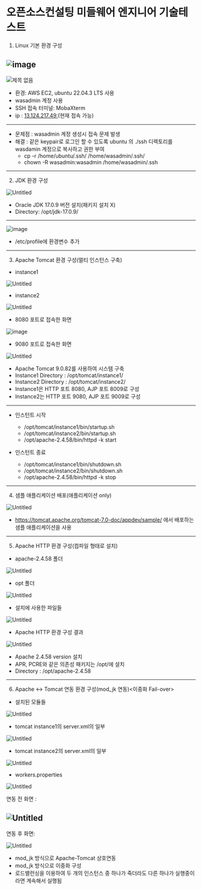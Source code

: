 # 오픈소스컨설팅 미들웨어 엔지니어 기술테스트

1. Linux 기본 환경 구성
   
![image](https://github.com/dsjk3172/Open-Source-Consulting/assets/49221672/a93150c0-d4ef-4f18-85f7-a9013fe8acaf)
-----

![제목 없음](https://skylee22.notion.site/image/https%3A%2F%2Fprod-files-secure.s3.us-west-2.amazonaws.com%2F16110c6b-1cea-4e64-8902-8ea5643d5ee1%2F43bfc1cc-6660-4007-8a8c-32d94dfeec3f%2FUntitled.png?table=block&id=9c211ec0-9d0a-492e-a029-b0d7110475b3&spaceId=16110c6b-1cea-4e64-8902-8ea5643d5ee1&width=1910&userId=&cache=v2)
    
- 환경: AWS EC2, ubuntu 22.04.3 LTS 사용
- wasadmin 계정 사용
- SSH 접속 터미널: MobaXterm
- ip : [13.124.217.49:](http://13.124.217.49/)(현재 접속 가능)
-----

- 문제점 : wasadmin 계정 생성시 접속 문제 발생
- 해결 : 같은 keypair로 로그인 할 수 있도록 ubuntu 의 ./ssh 디렉토리를 wasdamin 계정으로 복사하고 권한 부여
    - cp -r /home/ubuntu/.ssh/  /home/wasadmin/.ssh/   
    - chown -R wasadmin:wasadmin /home/wasadmin/.ssh   
-----

2. JDK 환경 구성

![Untitled](https://skylee22.notion.site/image/https%3A%2F%2Fprod-files-secure.s3.us-west-2.amazonaws.com%2F16110c6b-1cea-4e64-8902-8ea5643d5ee1%2F756ec067-c75b-4109-801f-9394871f99f9%2FUntitled.png?table=block&id=ceee6651-a153-44d2-836f-e6244eb625f6&spaceId=16110c6b-1cea-4e64-8902-8ea5643d5ee1&width=1740&userId=&cache=v2)

- Oracle JDK 17.0.9 버전 설치(패키지 설치 X)
- Directory: /opt/jdk-17.0.9/
-----
![image](https://github.com/dsjk3172/Open-Source-Consulting/assets/49221672/162dd3cd-fb9e-4f29-85a0-c24c82f83307)
   
- /etc/profile에 환경변수 추가
-----


3. Apache Tomcat 환경 구성(멀티 인스턴스 구축)
- instance1

![Untitled](https://skylee22.notion.site/image/https%3A%2F%2Fprod-files-secure.s3.us-west-2.amazonaws.com%2F16110c6b-1cea-4e64-8902-8ea5643d5ee1%2F7a742d50-e6d9-4405-bf74-9f46e6aa5abe%2FUntitled.png?table=block&id=bd2e90d3-af75-46dd-a0e4-7b85946d4a8e&spaceId=16110c6b-1cea-4e64-8902-8ea5643d5ee1&width=2000&userId=&cache=v2)

- instance2

![Untitled](https://skylee22.notion.site/image/https%3A%2F%2Fprod-files-secure.s3.us-west-2.amazonaws.com%2F16110c6b-1cea-4e64-8902-8ea5643d5ee1%2F331f73c5-b277-4ac4-9457-e8539c9eb2a1%2FUntitled.png?table=block&id=c3ab33e1-317c-44de-b16a-efbbb64f881e&spaceId=16110c6b-1cea-4e64-8902-8ea5643d5ee1&width=2000&userId=&cache=v2)

- 8080 포트로 접속한 화면

![image](https://github.com/dsjk3172/Open-Source-Consulting/assets/49221672/43f1e40d-3e51-4ff9-8a2a-52fcb50a1323)

- 9080 포트로 접속한 화면

![Untitled](https://skylee22.notion.site/image/https%3A%2F%2Fprod-files-secure.s3.us-west-2.amazonaws.com%2F16110c6b-1cea-4e64-8902-8ea5643d5ee1%2F94e12ae9-d5fd-4fc4-ab4f-1c6364e028c3%2FUntitled.png?table=block&id=62e40559-750b-48c3-a341-45aba229c9d2&spaceId=16110c6b-1cea-4e64-8902-8ea5643d5ee1&width=2000&userId=&cache=v2)

- Apache Tomcat 9.0.82를 사용하여 시스템 구축
- Instance1 Directory : /opt/tomcat/instance1/
- Instance2 Directory : /opt/tomcat/instance2/
- Instance1은 HTTP 포트 8080, AJP 포트 8009로 구성
- Instance2는 HTTP 포트 9080, AJP 포트 9009로 구성
-----

- 인스턴트 시작
    - /opt/tomcat/instance1/bin/startup.sh
    - /opt/tomcat/instance2/bin/startup.sh
    - /opt/apache-2.4.58/bin/httpd -k start

- 인스턴트 종료
    - /opt/tomcat/instance1/bin/shutdown.sh
    - /opt/tomcat/instance2/bin/shutdown.sh
    - /opt/apache-2.4.58/bin/httpd -k stop
-----

4. 샘플 애플리케이션 배포(애플리케이션 only)

![Untitled](https://skylee22.notion.site/image/https%3A%2F%2Fprod-files-secure.s3.us-west-2.amazonaws.com%2F16110c6b-1cea-4e64-8902-8ea5643d5ee1%2F86d1edca-7741-46d2-adad-42b24861154d%2FUntitled.png?table=block&id=d238b6db-d1ff-44a9-9c4e-6f4a4e6116c6&spaceId=16110c6b-1cea-4e64-8902-8ea5643d5ee1&width=2000&userId=&cache=v2)

- https://tomcat.apache.org/tomcat-7.0-doc/appdev/sample/ 에서 배포하는 샘플 애플리케이션을 사용
-----

5. Apache HTTP 환경 구성(컴파일 형태로 설치)
- apache-2.4.58 폴더

![Untitled](https://skylee22.notion.site/image/https%3A%2F%2Fprod-files-secure.s3.us-west-2.amazonaws.com%2F16110c6b-1cea-4e64-8902-8ea5643d5ee1%2F46aa6b43-5450-4ae4-8134-ba9b6ccf9015%2FUntitled.png?table=block&id=deff3fa2-2401-48a5-a8e3-2afcc7095084&spaceId=16110c6b-1cea-4e64-8902-8ea5643d5ee1&width=1950&userId=&cache=v2)

- opt 폴더

![Untitled](https://skylee22.notion.site/image/https%3A%2F%2Fprod-files-secure.s3.us-west-2.amazonaws.com%2F16110c6b-1cea-4e64-8902-8ea5643d5ee1%2F6dcf6cb3-5f94-4d45-93e0-6a4e2d2309d1%2FUntitled.png?table=block&id=57bab663-b487-45ad-88fe-548711132c6f&spaceId=16110c6b-1cea-4e64-8902-8ea5643d5ee1&width=270&userId=&cache=v2)

- 설치에 사용한 파일들

![Untitled](https://skylee22.notion.site/image/https%3A%2F%2Fprod-files-secure.s3.us-west-2.amazonaws.com%2F16110c6b-1cea-4e64-8902-8ea5643d5ee1%2F29ed0736-6ef6-4554-a2f3-96b24d93e175%2FUntitled.png?table=block&id=bd7c2942-b00c-4266-8597-f1912c614aba&spaceId=16110c6b-1cea-4e64-8902-8ea5643d5ee1&width=310&userId=&cache=v2)

- Apache HTTP 환경 구성 결과

![Untitled](https://skylee22.notion.site/image/https%3A%2F%2Fprod-files-secure.s3.us-west-2.amazonaws.com%2F16110c6b-1cea-4e64-8902-8ea5643d5ee1%2Fc899af29-8915-45ed-88c7-c7f6f4141a38%2FUntitled.png?table=block&id=48fe848a-5d4d-43da-8e13-71d0f97bf6b2&spaceId=16110c6b-1cea-4e64-8902-8ea5643d5ee1&width=680&userId=&cache=v2)

- Apache 2.4.58 version 설치
- APR, PCRE와 같은 의존성 패키지는 /opt/에 설치
- Directory : /opt/apache-2.4.58
-----

6. Apache ↔ Tomcat 연동 환경 구성(mod_jk 연동)<이중화 Fail-over>
- 설치된 모듈들

![Untitled](https://skylee22.notion.site/image/https%3A%2F%2Fprod-files-secure.s3.us-west-2.amazonaws.com%2F16110c6b-1cea-4e64-8902-8ea5643d5ee1%2Fa09ca6a3-a3d8-4a7c-aa8a-fcab9a739794%2FUntitled.png?table=block&id=0c6fddef-cb81-4b3a-8cf1-c8784ac2ace4&spaceId=16110c6b-1cea-4e64-8902-8ea5643d5ee1&width=1250&userId=&cache=v2)

- tomcat instance1의 server.xml의 일부

![Untitled](https://skylee22.notion.site/image/https%3A%2F%2Fprod-files-secure.s3.us-west-2.amazonaws.com%2F16110c6b-1cea-4e64-8902-8ea5643d5ee1%2F47d7d1f3-a435-43d3-8bf1-34e39c63b453%2FUntitled.png?table=block&id=8bfdb5b3-e114-4990-b89b-c86e9e73496e&spaceId=16110c6b-1cea-4e64-8902-8ea5643d5ee1&width=610&userId=&cache=v2)

- tomcat instance2의 server.xml의 일부

![Untitled](https://skylee22.notion.site/image/https%3A%2F%2Fprod-files-secure.s3.us-west-2.amazonaws.com%2F16110c6b-1cea-4e64-8902-8ea5643d5ee1%2F74b88c5b-2f5c-44c4-ae5f-6d5d2d3c86da%2FUntitled.png?table=block&id=5290e9c1-daad-4898-b145-03b8eb2896fd&spaceId=16110c6b-1cea-4e64-8902-8ea5643d5ee1&width=530&userId=&cache=v2)

- workers.properties

![Untitled](https://skylee22.notion.site/image/https%3A%2F%2Fprod-files-secure.s3.us-west-2.amazonaws.com%2F16110c6b-1cea-4e64-8902-8ea5643d5ee1%2F96884f31-5580-4131-b94b-f8ebeecb0598%2FUntitled.png?table=block&id=f78cf22f-388e-4ff6-8d33-5391c8ee178f&spaceId=16110c6b-1cea-4e64-8902-8ea5643d5ee1&width=800&userId=&cache=v2)

연동 전 화면 :

![Untitled](https://skylee22.notion.site/image/https%3A%2F%2Fprod-files-secure.s3.us-west-2.amazonaws.com%2F16110c6b-1cea-4e64-8902-8ea5643d5ee1%2Fc899af29-8915-45ed-88c7-c7f6f4141a38%2FUntitled.png?table=block&id=af34523b-f779-4d5d-9b21-e15e1b4917ec&spaceId=16110c6b-1cea-4e64-8902-8ea5643d5ee1&width=680&userId=&cache=v2)
-----

연동 후 화면:

![Untitled](https://skylee22.notion.site/image/https%3A%2F%2Fprod-files-secure.s3.us-west-2.amazonaws.com%2F16110c6b-1cea-4e64-8902-8ea5643d5ee1%2Fd05b42bb-bf80-4257-be95-a66fde76b7d2%2FUntitled.png?table=block&id=4fc23672-fb77-44c9-a04d-d9d9c5b2a194&spaceId=16110c6b-1cea-4e64-8902-8ea5643d5ee1&width=2000&userId=&cache=v2)

- mod_jk 방식으로 Apache-Tomcat 상호연동
- mod_jk 방식으로 이중화 구성
- 로드밸런싱을 이용하여 두 개의 인스턴스 중 하나가 죽더라도 다른 하나가 실행중이라면 계속해서 실행됨
